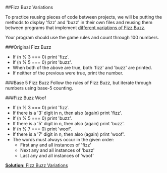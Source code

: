##Fizz Buzz Variations

To practice reusing pieces of code between projects, we will be putting the
methods to display 'fizz' and 'buzz' in their own files and reusing them
between programs that implement [different variations of Fizz Buzz][fizz-buzz-variations].

Your program should use the game rules and count through 100 numbers.

###Original Fizz Buzz
 * If (n % 3 === 0) print 'fizz'.
 * If (n % 5 === 0) print 'buzz'.
 * When both of the above are true, both 'fizz' and 'buzz' are printed.
 * If neither of the previous were true, print the number.

###Base 5 Fizz Buzz
Follow the rules of Fizz Buzz, but iterate through numbers using base-5 counting.

###Fizz Buzz Woof
 * If (n % 3 === 0) print 'fizz'.
 * If there is a '3' digit in n, then also (again) print 'fizz'.
 * If (n % 5 === 0) print 'buzz'.
 * If there is a '5' digit in n, then also (again) print 'buzz'.
 * If (n % 7 === 0) print 'woof'.
 * If there is a '7' digit in n, then also (again) print 'woof'.
 * The words must always occur in the given order:
   - First any and all instances of 'fizz'
   - Next any and all instances of 'buzz'
   - Last any and all instances of 'woof'

[**Solution:** Fizz Buzz Variations][fizz-buzz-variations-solution]

[fizz-buzz-variations]: http://en.wikipedia.org/wiki/Fizz_buzz
[fizz-buzz-variations-solution]: https://github.com/LearnToCodeC/CProgrammingCurriculum/tree/master/solutions/code_organization/fizz_buzz_variations
